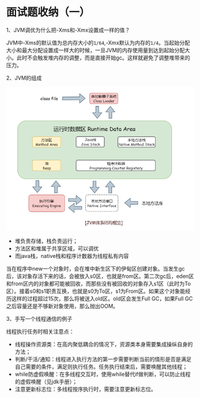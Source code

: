# 面试题收纳（一）

1、JVM调优为什么把-Xms和-Xmx设置成一样的值？

JVM中-Xms的默认值为总内存大小的`1/64`,-Xmx默认为内存的`1/4`。当起始分配大小和最大分配设置成一样大的时候，一旦JVM的内存使用量到达到起始分配大小。此时不会触发堆内存的调整，而是直接开始gc。这样就避免了调整堆带来的压力。

2、JVM的组成

![JVM体系结构概览](https://raw.githubusercontent.com/daffupman/markdown-img/master/20191015134605.png)
- 堆负责存储，栈负责运行；
- 方法区和堆属于共享区域，可以调优
- 而java栈，native栈和程序计数器为线程私有内容

当在程序中new一个对象时，会在堆中新生区下的伊甸区创建对象。当发生gc后，该对象存活下来的话，会被放入s0区，也就是from区。第二次gc后，eden区和from区内的对象都可能被回收，而那些没有被回收的对象存入s1区（此时为To区）。接着s0和s1职责互换，也就是s0为To区，s1为From区。如果这个对象能经历这样的过程超过15次，那么将被送入old区。old区会发生Full GC，如果Full GC之后容量还是不够新对象使用，那么抛出OOM。

3、手写一个线程通信的例子

线程执行任务时相关注意点：
- 线程操作资源类：在高内聚低耦合的情况下，资源类本身需要集成操纵自身的方法；
- 判断/干活/通知：线程进入执行方法的第一步需要判断当前的情形是否是满足自己需要的条件，满足则执行任务。任务执行结束后，需要唤醒其他线程；
- while防虚假唤醒：在多线程交互时，使用while替代if做判断，可以防止线程的虚假唤醒（见jdk手册）；
- 注意更新标志位：多线程按序执行时，需要注意更新标志位。